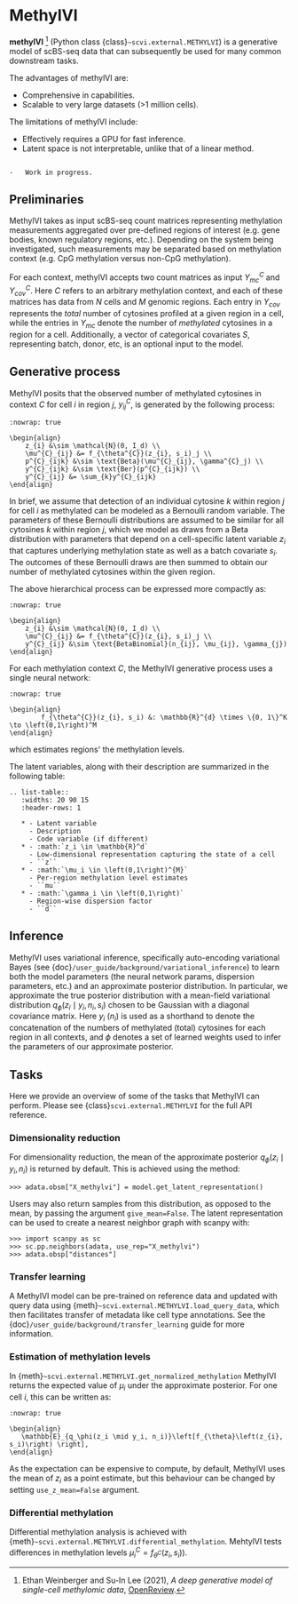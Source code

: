 # MethylVI

**methylVI** [^ref1] (Python class {class}`~scvi.external.METHYLVI`) is a generative model of scBS-seq data that can subsequently
be used for many common downstream tasks.

The advantages of methylVI are:

-   Comprehensive in capabilities.
-   Scalable to very large datasets (>1 million cells).

The limitations of methylVI include:

-   Effectively requires a GPU for fast inference.
-   Latent space is not interpretable, unlike that of a linear method.

```{topic} Tutorials:

-   Work in progress.
```

## Preliminaries

MethylVI takes as input scBS-seq count matrices representing methylation measurements aggregated over pre-defined
regions of interest (e.g. gene bodies, known regulatory regions, etc.). Depending on the system being investigated,
such measurements may be separated based on methylation context (e.g. CpG methylation versus non-CpG methylation).

For each context, methylVI accepts two count matrices as input $Y^{C}_{mc}$ and $Y^{C}_{cov}$. Here $C$ refers to
an arbitrary methylation context, and each of these matrices has data from $N$ cells and $M$ genomic regions.
Each entry in $Y_{cov}$ represents the _total_ number of cytosines profiled at a given region in a cell, while the
entries in $Y_{mc}$ denote the number of _methylated_ cytosines in a region  for a cell.  Additionally, a vector of
categorical covariates $S$, representing batch, donor, etc, is an optional input to the model.

## Generative process

MethylVI posits that the observed number of methylated cytosines in context $C$ for cell $i$ in region $j$,
$y^{C}_{ij}$, is generated by the following process:

```{math}
:nowrap: true

\begin{align}
    z_{i} &\sim \mathcal{N}(0, I_d) \\
    \mu^{C}_{ij} &= f_{\theta^{C}}(z_{i}, s_i)_j \\
    p^{C}_{ijk} &\sim \text{Beta}(\mu^{C}_{ij}, \gamma^{C}_j) \\
    y^{C}_{ijk} &\sim \text{Ber}(p^{C}_{ijk}) \\
    y^{C}_{ij} &= \sum_{k}y^{C}_{ijk}
\end{align}
```

In brief, we assume that detection of an individual cytosine $k$ within region $j$ for cell $i$ as methylated
can  be modeled as a Bernoulli random variable. The parameters of these Bernoulli distributions are
assumed to be similar for all cytosines $k$ within region $j$, which we model as draws from a Beta distribution with
parameters that depend on a cell-specific latent variable $z_i$ that captures underlying methylation state as well
as a batch covariate $s_i$. The outcomes of these Bernoulli draws are then summed to obtain our number of methylated
cytosines within the given region.

The above hierarchical process can be expressed more compactly as:

```{math}
:nowrap: true

\begin{align}
    z_{i} &\sim \mathcal{N}(0, I_d) \\
    \mu^{C}_{ij} &= f_{\theta^{C}}(z_{i}, s_i)_j \\
    y^{C}_{ij} &\sim \text{BetaBinomial}(n_{ij}, \mu_{ij}, \gamma_{j})
\end{align}
```

For each methylation context $C$, the MethylVI generative process uses a single neural network:

```{math}
:nowrap: true

\begin{align}
        f_{\theta^{C}}(z_{i}, s_i) &: \mathbb{R}^{d} \times \{0, 1\}^K \to \left(0,1\right)^M
\end{align}
```

which estimates regions' the methylation levels.

The latent variables, along with their description are summarized in the following table:

```{eval-rst}
.. list-table::
   :widths: 20 90 15
   :header-rows: 1

   * - Latent variable
     - Description
     - Code variable (if different)
   * - :math:`z_i \in \mathbb{R}^d`
     - Low-dimensional representation capturing the state of a cell
     - ``z``
   * - :math:`\mu_i \in \left(0,1\right)^{M}`
     - Per-region methylation level estimates
     - ``mu``
   * - :math:`\gamma_i \in \left(0,1\right)`
     - Region-wise dispersion factor
     - ``d``
```

## Inference

MethylVI uses variational inference, specifically auto-encoding variational Bayes
(see {doc}`/user_guide/background/variational_inference`) to learn both the model parameters (the neural network params,
dispersion parameters, etc.) and an approximate posterior distribution. In particular, we approximate the true posterior
distribution with a mean-field variational distribution $q_{\phi}(z_i \mid y_i, n_i, s_i)$ chosen to be Gaussian
with a diagonal covariance matrix. Here $y_i$ ($n_i$) is used as a shorthand to denote the concatenation of the numbers
of methylated (total) cytosines for each region in all contexts, and $\phi$ denotes a set of learned weights used to
infer the parameters of our approximate posterior.

## Tasks

Here we provide an overview of some of the tasks that MethylVI can perform. Please see {class}`scvi.external.METHYLVI`
for the full API reference.

### Dimensionality reduction

For dimensionality reduction, the mean of the approximate posterior $q_\phi(z_i \mid y_i, n_i)$ is returned by default.
This is achieved using the method:

```
>>> adata.obsm["X_methylvi"] = model.get_latent_representation()
```

Users may also return samples from this distribution, as opposed to the mean, by passing the argument `give_mean=False`.
The latent representation can be used to create a nearest neighbor graph with scanpy with:

```
>>> import scanpy as sc
>>> sc.pp.neighbors(adata, use_rep="X_methylvi")
>>> adata.obsp["distances"]
```

### Transfer learning

A MethylVI model can be pre-trained on reference data and updated with query data using {meth}`~scvi.external.METHYLVI.load_query_data`, which then facilitates transfer of metadata like cell type annotations. See the {doc}`/user_guide/background/transfer_learning` guide for more information.

### Estimation of methylation levels

In {meth}`~scvi.external.METHYLVI.get_normalized_methylation` MethylVI returns the expected value of $\mu_i$ under the approximate posterior. For one cell $i$, this can be written as:

```{math}
:nowrap: true

\begin{align}
   \mathbb{E}_{q_\phi(z_i \mid y_i, n_i)}\left[f_{\theta}\left(z_{i}, s_i)\right) \right],
\end{align}
```

As the expectation can be expensive to compute, by default, MethylVI uses the mean of $z_i$ as a point estimate, but this behaviour can be changed by setting `use_z_mean=False` argument.

### Differential methylation

Differential methylation analysis is achieved with {meth}`~scvi.external.METHYLVI.differential_methylation`.
MehtylVI tests differences in methylation levels $\mu^{C}_{i} = f_{\theta^{C}}\left(z_{i}, s_i)\right)$.

[^ref1]:
    Ethan Weinberger and Su-In Lee (2021),
    _A deep generative model of single-cell methylomic data_,
    [OpenReview](https://openreview.net/forum?id=Mg2DM0F3AY).
